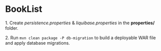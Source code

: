 <h1>BookList</h1>
<p>1. Create <i>persistence.properties</i> & <i>liquibase.properties</i> in the <b>properties/</b> folder.</p>
<p>2. Run <code>mvn clean package -P db-migration</code> to build a deployable WAR file and apply database migrations.</p>